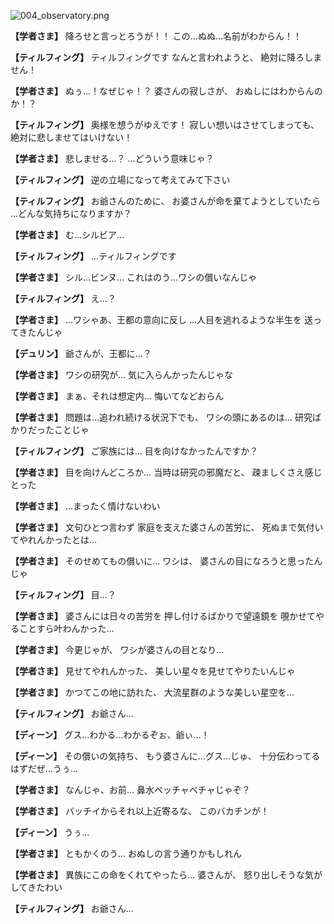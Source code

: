 
![004_observatory.png](../images/backgrounds/004_observatory.png)

**【学者さま】**
降ろせと言っとろうが！！
この…ぬぬ…名前がわからん！！

**【ティルフィング】**
ティルフィングです
なんと言われようと、
絶対に降ろしません！

**【学者さま】**
ぬぅ…！なぜじゃ！？
婆さんの寂しさが、
おぬしにはわからんのか！？

**【ティルフィング】**
奥様を想うがゆえです！
寂しい想いはさせてしまっても、
絶対に悲しませてはいけない！

**【学者さま】**
悲しませる…？
…どういう意味じゃ？

**【ティルフィング】**
逆の立場になって考えてみて下さい

**【ティルフィング】**
お爺さんのために、
お婆さんが命を棄てようとしていたら
…どんな気持ちになりますか？

**【学者さま】**
む…シルビア…

**【ティルフィング】**
…ティルフィングです

**【学者さま】**
シル…ビンヌ…
これはのう…ワシの償いなんじゃ

**【ティルフィング】**
え…？

**【学者さま】**
…ワシゃあ、王都の意向に反し
…人目を逃れるような半生を
送ってきたんじゃ

**【デュリン】**
爺さんが、王都に…？

**【学者さま】**
ワシの研究が…
気に入らんかったんじゃな

**【学者さま】**
まぁ、それは想定内…
悔いてなどおらん

**【学者さま】**
問題は…追われ続ける状況下でも、
ワシの頭にあるのは…
研究ばかりだったことじゃ

**【ティルフィング】**
ご家族には…
目を向けなかったんですか？

**【学者さま】**
目を向けんどころか…
当時は研究の邪魔だと、
疎ましくさえ感じとった

**【学者さま】**
…まったく情けないわい

**【学者さま】**
文句ひとつ言わず
家庭を支えた婆さんの苦労に、
死ぬまで気付いてやれんかったとは…

**【学者さま】**
そのせめてもの償いに…
ワシは、
婆さんの目になろうと思ったんじゃ

**【ティルフィング】**
目…？

**【学者さま】**
婆さんには日々の苦労を
押し付けるばかりで望遠鏡を
覗かせてやることすら叶わんかった…

**【学者さま】**
今更じゃが、
ワシが婆さんの目となり…

**【学者さま】**
見せてやれんかった、
美しい星々を見せてやりたいんじゃ

**【学者さま】**
かつてこの地に訪れた、
大流星群のような美しい星空を…

**【ティルフィング】**
お爺さん…

**【ディーン】**
グス…わかる…わかるぞぉ、爺ぃ…！

**【ディーン】**
その償いの気持ち、
もう婆さんに…グス…じゅ、
十分伝わってるはずだぜ…うぅ…

**【学者さま】**
なんじゃ、お前…
鼻水ベッチャベチャじゃぞ？

**【学者さま】**
バッチイからそれ以上近寄るな、
このバカチンが！

**【ディーン】**
うぅ…

**【学者さま】**
ともかくのう…
おぬしの言う通りかもしれん

**【学者さま】**
異族にこの命をくれてやったら…
婆さんが、
怒り出しそうな気がしてきたわい

**【ティルフィング】**
お爺さん…